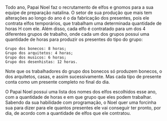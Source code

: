 Todo ano, Papai Noel faz o recrutamento de elfos e gnomos para a sua equipe de preparação natalina. O setor de sua produção que mais tem alterações ao longo do ano é o da fabricação dos presentes, pois ele contrata elfos temporários, que trabalham uma determinada quantidade de horas H com ele. Além disso, cada elfo é contratado para um dos 4 diferentes grupos de trabalho, onde cada um dos grupos possui uma quantidade de horas para produzir os presentes do tipo do grupo:

    Grupo dos bonecos: 8 horas;
    Grupo dos arquitetos: 4 horas;
    Grupo dos musicos: 6 horas;
    Grupo dos desenhistas: 12 horas.

Note que os trabalhadores do grupo dos bonecos só produzem bonecos, o dos arquitetos, casas, e assim sucessivamente. Mas cada tipo de presente conta como um presente completo no final do dia.

O Papai Noel possui uma lista dos nomes dos elfos escolhidos esse ano, com a quantidade de horas e em que grupo que eles podem trabalhar. Sabendo da sua habilidade com programação, o Noel quer uma forcinha sua para dizer para ele quantos presentes ele vai conseguir ter pronto, por dia, de acordo com a quantidade de elfos que ele contratou.

